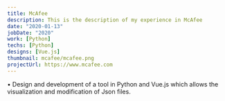 ```yaml
---
title: McAfee
description: This is the description of my experience in McAfee
date: "2020-01-13"
jobDate: "2020"
work: [Python]
techs: [Python]
designs: [Vue.js]
thumbnail: mcafee/mcafee.png
projectUrl: https://www.mcafee.com
---
```


• Design and development of a tool in Python and Vue.js which allows the visualization and modification of Json files.